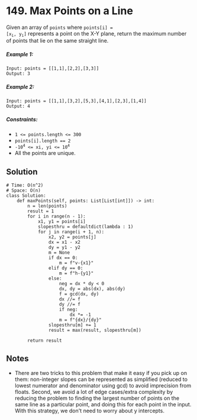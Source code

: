 # 149. Max Points on a Line

Given an array of `points` where <code>points[i] = [x<sub>i</sub>, y<sub>i</sub>]</code> represents a point on the X-Y plane, return the maximum number of points that lie on the same straight line.

##### Example 1:

```
Input: points = [[1,1],[2,2],[3,3]]
Output: 3
```

##### Example 2:

```
Input: points = [[1,1],[3,2],[5,3],[4,1],[2,3],[1,4]]
Output: 4
```

##### Constraints:

- `1 <= points.length <= 300`
- `points[i].length == 2`
- <code>-10<sup>4</sup> <= xi, yi <= 10<sup>4</sup></code>
- All the points are unique.

## Solution

```
# Time: O(n^2)
# Space: O(n)
class Solution:
    def maxPoints(self, points: List[List[int]]) -> int:
        n = len(points)
        result = 1
        for i in range(n - 1):
            x1, y1 = points[i]
            slopesthru = defaultdict(lambda : 1)
            for j in range(i + 1, n):
                x2, y2 = points[j]
                dx = x1 - x2
                dy = y1 - y2
                m = None
                if dx == 0:
                    m = f"v-{x1}"
                elif dy == 0:
                    m = f"h-{y1}"
                else:
                    neg = dx * dy < 0
                    dx, dy = abs(dx), abs(dy)
                    f = gcd(dx, dy)
                    dx //= f
                    dy //= f
                    if neg:
                        dx *= -1
                    m = f"{dx}/{dy}"
                slopesthru[m] += 1
                result = max(result, slopesthru[m])
        
        return result
```

## Notes
- There are two tricks to this problem that make it easy if you pick up on them: non-integer slopes can be represented as simplified (reduced to lowest numerator and denominator using gcd) to avoid imprecision from floats. Second, we avoid a lot of edge cases/extra complexity by reducing the problem to finding the largest number of points on the same line as a particular point, and doing this for each point in the input. With this strategy, we don't need to worry about y intercepts.